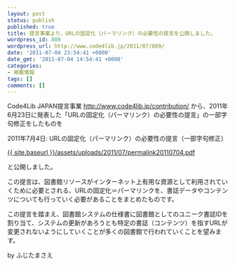 ```yaml
---
layout: post
status: publish
published: true
title: 提言事業より、URLの固定化（パーマリンク）の必要性の提言を公開しました。
wordpress_id: 809
wordpress_url: http://www.code4lib.jp/2011/07/809/
date: '2011-07-04 23:54:41 +0000'
date_gmt: '2011-07-04 14:54:41 +0000'
categories:
- 掲載情報
tags: []
comments: []
---
```

<div class="section">
<p>Code4Lib JAPAN提言事業 <a href="http://www.code4lib.jp/contribution/" target="_blank">http://www.code4lib.jp/contribution/</a> から、2011年6月23日に発表した「URLの固定化（パーマリンク）の必要性の提言」の一部字句修正をしたものを</p>
<p>2011年7月4日: URLの固定化（パーマリンク）の必要性の提言（一部字句修正）</p>
<p><a href="{{ site.baseurl }}/assets/uploads/2011/07/permalink20110704.pdf" target="_blank">{{ site.baseurl }}/assets/uploads/2011/07/permalink20110704.pdf</a></p>
<p>と公開しました。</p>
<p>この提言は、図書館リソースがインターネット上有用な資源として利用されていくために必要とされる、URLの固定化＝パーマリンクを、書誌データやコンテンツについても行っていく必要があることをまとめたものです。</p>
<p>この提言を踏まえ、図書館システムの仕様書に図書館としてのユニーク書誌IDを割り当て、システムの更新があろうとも特定の書誌（コンテンツ）を指すURLが変更されないようにしていくことが多くの図書館で行われていくことを望みます。</p>
<p>by ふじたまさえ</p>
</div>
